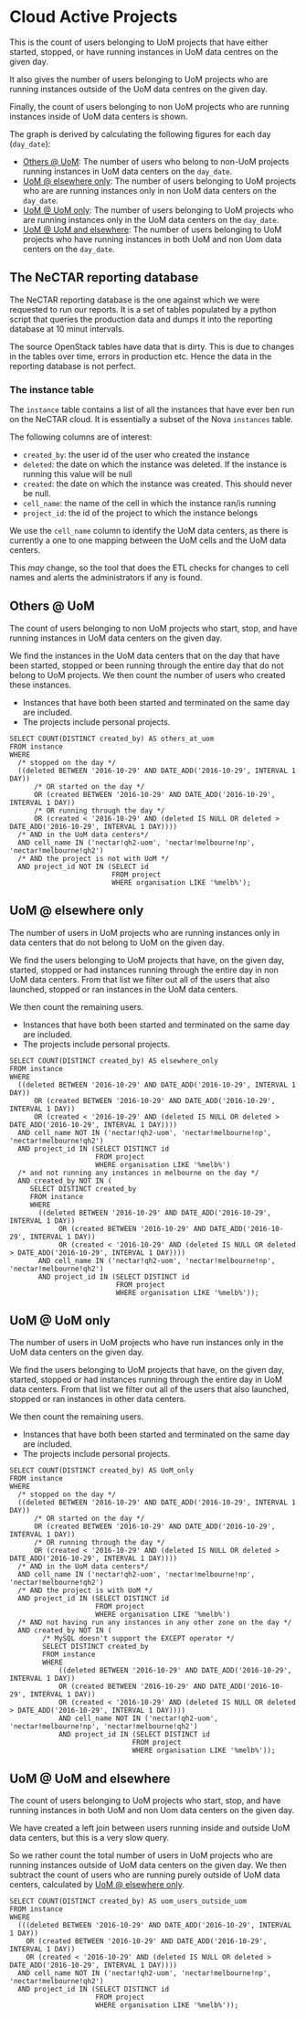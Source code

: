 # Cloud Active Projects

This is the count of users belonging to UoM projects that have either started, 
stopped, or have running instances in UoM data centres on the given day.

It also gives the number of users belonging to UoM projects who are running
instances outside of the UoM data centres on the given day.

Finally, the count of users belonging to non UoM projects who are running 
instances inside of UoM data centers is shown.

The graph is derived by calculating the following figures for each day 
(`day_date`):

* [Others @ UoM](#others--uom): The number of users who belong to non-UoM 
  projects running instances in UoM data centers on the `day_date`.
* [UoM @ elsewhere only](#uom--elsewhere-only): The number of users belonging
  to UoM projects who are are running instances only in non UoM data centers 
  on the `day_date`. 
* [UoM @ UoM only](#Auom--uom-only): The number of users belonging to UoM 
  projects who are running instances only in the UoM data centers on 
  the `day_date`.
* [UoM @ UoM and elsewhere](#uom--uom-and-elsewhere): The number of users 
  belonging to UoM projects who have running instances in both UoM and 
  non Uom data centers on the `day_date`.
  
## The NeCTAR reporting database

The NeCTAR reporting database is the one against which we were requested
to run our reports. It is a set of tables populated by a python script that 
queries the production data and dumps it into the reporting database at 10
minut intervals.

The source OpenStack tables have data that is dirty. This is due to changes
in the tables over time, errors in production etc. Hence the data in the
reporting database is not perfect.

### The instance table
  
The `instance` table contains a list of all the instances that have ever ben run 
on the NeCTAR cloud. It is essentially a subset of the Nova `instances` table.

The following columns are of interest:

* `created_by`: the user id of the user who created the instance
* `deleted`: the date on which the instance was deleted. If the instance
  is running this value will be null
* `created`: the date on which the instance was created. This should never
  be null.
* `cell_name`: the name of the cell in which the instance ran/is running
* `project_id`: the id of the project to which the instance belongs

We use the `cell_name` column to identify the UoM data centers, as there is
currently a one to one mapping between the UoM cells and the UoM data centers.

This *may* change, so the tool that does the ETL checks for changes to cell 
names and alerts the administrators if any is found.

## Others @ UoM

The count of users belonging to non UoM projects who start, stop, and
have running instances in UoM data centers on the given day.

We find the instances in the UoM data centers that on the day that have been 
started, stopped or been running through the entire day that do not belong to
UoM projects. We then count the number of users who created these instances.

* Instances that have both been started and terminated on the same day are
  included.
* The projects include personal projects.

```mysql
SELECT COUNT(DISTINCT created_by) AS others_at_uom
FROM instance
WHERE
  /* stopped on the day */
  ((deleted BETWEEN '2016-10-29' AND DATE_ADD('2016-10-29', INTERVAL 1 DAY))
      /* OR started on the day */
      OR (created BETWEEN '2016-10-29' AND DATE_ADD('2016-10-29', INTERVAL 1 DAY))
      /* OR running through the day */
      OR (created < '2016-10-29' AND (deleted IS NULL OR deleted > DATE_ADD('2016-10-29', INTERVAL 1 DAY))))
  /* AND in the UoM data centers*/
  AND cell_name IN ('nectar!qh2-uom', 'nectar!melbourne!np', 'nectar!melbourne!qh2')
  /* AND the project is not with UoM */
  AND project_id NOT IN (SELECT id
                         FROM project
                         WHERE organisation LIKE '%melb%');
```

## UoM @ elsewhere only

The number of users in UoM projects who are running instances
only in data centers that do not belong to UoM on the given day.

We find the users belonging to UoM projects that have, on the given day, 
started, stopped or had instances running through the entire day in non UoM
data centers. From that list we filter out all of the users that also launched, 
stopped or ran instances in the UoM data centers.

We then count the remaining users. 

* Instances that have both been started and terminated on the same day are
  included.
* The projects include personal projects.

```mysql
SELECT COUNT(DISTINCT created_by) AS elsewhere_only
FROM instance
WHERE 
  ((deleted BETWEEN '2016-10-29' AND DATE_ADD('2016-10-29', INTERVAL 1 DAY))
      OR (created BETWEEN '2016-10-29' AND DATE_ADD('2016-10-29', INTERVAL 1 DAY))
      OR (created < '2016-10-29' AND (deleted IS NULL OR deleted > DATE_ADD('2016-10-29', INTERVAL 1 DAY))))
  AND cell_name NOT IN ('nectar!qh2-uom', 'nectar!melbourne!np', 'nectar!melbourne!qh2')
  AND project_id IN (SELECT DISTINCT id
                     FROM project
                     WHERE organisation LIKE '%melb%')
  /* and not running any instances in melbourne on the day */
  AND created_by NOT IN (
     SELECT DISTINCT created_by
     FROM instance
     WHERE
       ((deleted BETWEEN '2016-10-29' AND DATE_ADD('2016-10-29', INTERVAL 1 DAY))
            OR (created BETWEEN '2016-10-29' AND DATE_ADD('2016-10-29', INTERVAL 1 DAY))
            OR (created < '2016-10-29' AND (deleted IS NULL OR deleted > DATE_ADD('2016-10-29', INTERVAL 1 DAY))))
       AND cell_name IN ('nectar!qh2-uom', 'nectar!melbourne!np', 'nectar!melbourne!qh2')
       AND project_id IN (SELECT DISTINCT id
                          FROM project
                          WHERE organisation LIKE '%melb%'));
```

## UoM @ UoM only

The number of users in UoM projects who have run instances only in the 
UoM data centers on the given day.

We find the users belonging to UoM projects that have, on the given day, 
started, stopped or had instances running through the entire day in UoM
data centers. From that list we filter out all of the users that also launched, 
stopped or ran instances in other data centers.

We then count the remaining users. 

* Instances that have both been started and terminated on the same day are
  included.
* The projects include personal projects.

```mysql
SELECT COUNT(DISTINCT created_by) AS UoM_only
FROM instance
WHERE 
  /* stopped on the day */
  ((deleted BETWEEN '2016-10-29' AND DATE_ADD('2016-10-29', INTERVAL 1 DAY))
      /* OR started on the day */
      OR (created BETWEEN '2016-10-29' AND DATE_ADD('2016-10-29', INTERVAL 1 DAY))
      /* OR running through the day */
      OR (created < '2016-10-29' AND (deleted IS NULL OR deleted > DATE_ADD('2016-10-29', INTERVAL 1 DAY))))
  /* AND in the UoM data centers*/
  AND cell_name IN ('nectar!qh2-uom', 'nectar!melbourne!np', 'nectar!melbourne!qh2')
  /* AND the project is with UoM */
  AND project_id IN (SELECT DISTINCT id
                     FROM project
                     WHERE organisation LIKE '%melb%')
  /* AND not having run any instances in any other zone on the day */
  AND created_by NOT IN (
        /* MySQL doesn't support the EXCEPT operator */
        SELECT DISTINCT created_by
        FROM instance
        WHERE
            ((deleted BETWEEN '2016-10-29' AND DATE_ADD('2016-10-29', INTERVAL 1 DAY))
            OR (created BETWEEN '2016-10-29' AND DATE_ADD('2016-10-29', INTERVAL 1 DAY))
            OR (created < '2016-10-29' AND (deleted IS NULL OR deleted > DATE_ADD('2016-10-29', INTERVAL 1 DAY))))
            AND cell_name NOT IN ('nectar!qh2-uom', 'nectar!melbourne!np', 'nectar!melbourne!qh2')
            AND project_id IN (SELECT DISTINCT id
                              FROM project
                              WHERE organisation LIKE '%melb%'));
```

## UoM @ UoM and elsewhere

The count of users belonging to UoM projects who start, stop, and have running
instances in both UoM and non Uom data centers on the given day.

We have created a left join between users running inside and outside UoM
data centers, but this is a very slow query. 

So we rather count the total number of users in UoM projects who are running 
instances outside of UoM data centers on the given day. We then subtract the 
count of users who are running purely outside of UoM data centers, calculated
by [UoM @ elsewhere only](#uom--elsewhere-only). 

```mysql
SELECT COUNT(DISTINCT created_by) AS uom_users_outside_uom
FROM instance
WHERE
  (((deleted BETWEEN '2016-10-29' AND DATE_ADD('2016-10-29', INTERVAL 1 DAY))
    OR (created BETWEEN '2016-10-29' AND DATE_ADD('2016-10-29', INTERVAL 1 DAY))
    OR (created < '2016-10-29' AND (deleted IS NULL OR deleted > DATE_ADD('2016-10-29', INTERVAL 1 DAY))))
  AND cell_name NOT IN ('nectar!qh2-uom', 'nectar!melbourne!np', 'nectar!melbourne!qh2')
  AND project_id IN (SELECT DISTINCT id
                     FROM project
                     WHERE organisation LIKE '%melb%'));
```
